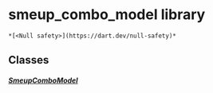 


# smeup_combo_model library






    *[<Null safety>](https://dart.dev/null-safety)*





## Classes

##### [SmeupComboModel](../smeup_models_widgets_smeup_combo_model/SmeupComboModel-class.md)



 















